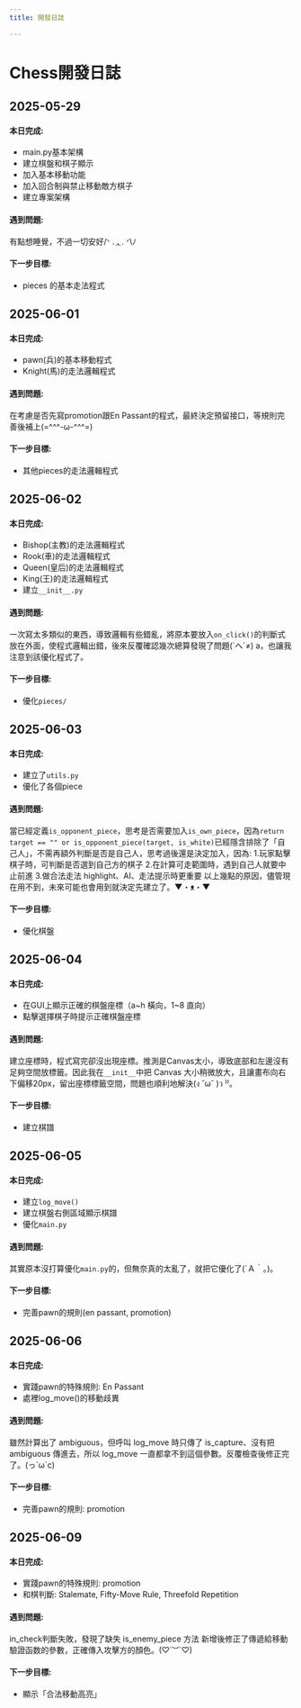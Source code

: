 ```yaml
---
title: 開發日誌

---
```


# Chess開發日誌

## 2025-05-29
#### 本日完成:
- main.py基本架構
- 建立棋盤和棋子顯示
- 加入基本移動功能
- 加入回合制與禁止移動敵方棋子
- 建立專案架構

#### 遇到問題:
有點想睡覺，不過一切安好/ᐠ .ᆺ. ᐟ\ﾉ
#### 下一步目標:
- pieces 的基本走法程式


## 2025-06-01
#### 本日完成:
- pawn(兵)的基本移動程式
- Knight(馬)的走法邏輯程式

#### 遇到問題:
在考慮是否先寫promotion跟En Passant的程式，最終決定預留接口，等規則完善後補上(=^\^^-ω-^\^^=)
#### 下一步目標:
- 其他pieces的走法邏輯程式


## 2025-06-02
#### 本日完成:
- Bishop(主教)的走法邏輯程式 
- Rook(車)的走法邏輯程式
- Queen(皇后)的走法邏輯程式
- King(王)的走法邏輯程式
- 建立```__init__.py``` 

#### 遇到問題:
一次寫太多類似的東西，導致邏輯有些錯亂，將原本要放入```on_click()```的判斷式放在外面，使程式邏輯出錯，後來反覆確認幾次總算發現了問題(`へ´≠) a，也讓我注意到該優化程式了。
#### 下一步目標:
- 優化```pieces/``` 


## 2025-06-03
#### 本日完成:
- 建立了```utils.py```
- 優化了各個piece

#### 遇到問題:
當已經定義```is_opponent_piece```，思考是否需要加入```is_own_piece```，因為```return target == "" or is_opponent_piece(target, is_white)```已經隱含排除了「自己人」，不需再額外判斷是否是自己人，思考過後還是決定加入，因為:
1.玩家點擊棋子時，可判斷是否選到自己方的棋子
2.在計算可走範圍時，遇到自己人就要中止前進
3.做合法走法 highlight、AI、走法提示時更重要
以上幾點的原因，儘管現在用不到，未來可能也會用到就決定先建立了。▼・ᴥ・▼
#### 下一步目標:
- 優化棋盤


## 2025-06-04
#### 本日完成:
- 在GUI上顯示正確的棋盤座標（a~h 橫向，1~8 直向）
- 點擊選擇棋子時提示正確棋盤座標

#### 遇到問題:
建立座標時，程式寫完卻沒出現座標。推測是Canvas太小，導致底部和左邊沒有足夠空間放標籤。因此我在```__init__```中把 Canvas 大小稍微放大，且讓畫布向右下偏移20px，留出座標標籤空間，問題也順利地解決(ง ˘ω˘ )ว ⁾⁾。
#### 下一步目標:
- 建立棋譜


## 2025-06-05
#### 本日完成:
- 建立```log_move()```
- 建立棋盤右側區域顯示棋譜
- 優化```main.py```
#### 遇到問題:
其實原本沒打算優化```main.py```的，但無奈真的太亂了，就把它優化了(´Ａ｀。)。
#### 下一步目標:
- 完善pawn的規則(en passant, promotion)


## 2025-06-06
#### 本日完成:
- 實踐pawn的特殊規則: En Passant
- 處裡log_move()的移動歧異

#### 遇到問題:
雖然計算出了 ambiguous，但呼叫 log_move 時只傳了 is_capture、沒有把 ambiguous 傳進去，所以 log_move 一直都拿不到這個參數。反覆檢查後修正完了。(っ´ω`c)
#### 下一步目標:
- 完善pawn的規則: promotion

## 2025-06-09
#### 本日完成:
- 實踐pawn的特殊規則: promotion
- 和棋判斷: Stalemate, Fifty-Move Rule, Threefold Repetition
#### 遇到問題:
in_check判斷失敗，發現了缺失 is_enemy_piece 方法
新增後修正了傳遞給移動驗證函数的參數，正確傳入攻擊方的顏色。(♡˙︶˙♡)

#### 下一步目標:
- 顯示「合法移動高亮」